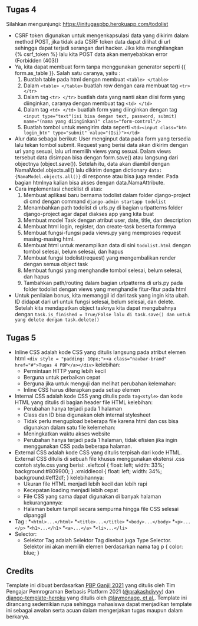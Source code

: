 ## Tugas 4

Silahkan mengunjungi: https://initugaspbp.herokuapp.com/todolist

* CSRF token digunakan untuk mengenkapsulasi data yang dikirim dalam method POST, jika tidak ada CSRF token data dapat dilihat di url sehingga dapat terjadi serangan dari hacker. Jika kita menghilangkan {% csrf_token %} lalu kita POST data akan menyebabkan error (Forbidden (403))
* Ya, kita dapat membuat form tanpa menggunakan generator seperti {{ form.as_table }}. Salah satu caranya, yaitu :
    1. Buatlah table pada html dengan membuat ```<table> </table>```
    2. Dalam ```<table> </table>``` buatlah row dengan cara membuat tag ```<tr> </tr>```
    3. Dalam tag ```<tr> </tr>``` buatlah data yang nanti akan diisi form yang diinginkan, caranya dengan membuat tag ```<td> </td>```
    4. Dalam tag ```<td> </td>``` buatlah form yang diinginkan dengan tag ```<input type="text"(isi bisa dengan text, password, submit) name="(nama yang diinginkan)" class="form-control"/>```
    5. Buatlah tombol untuk mengirim data seperti ```<td><input class="btn login_btn" type="submit" value="(Isi)"></td>```
* Alur data sebagai berikut: User menginput data pada form yang tersedia lalu tekan tombol submit. Request yang berisi data akan dikirim dengan url yang sesuai, lalu url memilih views yang sesuai. Dalam views tersebut data disimpan bisa dengan form.save() atau langsung dari objectnya (object.save()). Setelah itu, data akan diambil dengan NamaModel.objects.all() lalu dikirim dengan dictionary ```data:{NamaModel.objects.all()}``` di response atau bisa juga render. Pada bagian htmlnya kalian bisa akses dengan data.NamaAttribute.
* Cara implementasi checklist di atas:
    1. Membuat aplikasi baru bernama todolist dalam folder django-project di cmd dengan command ```django-admin startapp todolist```
    2. Menambahkan path todolist di urls.py di bagian urlpatterns folder django-project agar dapat diakses app yang kita buat
    3. Membuat model Task dengan atribut user, date, title, dan description
    4. Membuat html login, register, dan create-task beserta formnya
    5. Membuat fungsi-fungsi pada views.py yang memproses request masing-masing html.
    6. Membuat html untuk menampilkan data di sini ```todolist.html``` dengan tombol selesai, belum selesai, dan hapus
    7. Membuat fungsi todolist(request) yang mengembalikan render dengan semua object task
    8. Membuat fungsi yang menghandle tombol selesai, belum selesai, dan hapus
    9. Tambahkan path/routing dalam bagian urlpatterns di urls.py pada folder todolist dengan views yang menghandle fitur-fitur pada html
* Untuk penilaian bonus, kita memanggil id dari task yang ingin kita ubah. ID didapat dari url untuk fungsi selesai, belum selesai, dan delete. Setelah kita mendapatkan object tasknya kita dapat mengubahnya dengan ```task.is_finished = True/False lalu di task.save() dan untuk yang delete dengan task.delete()```

## Tugas 5
* Inline CSS adalah kode CSS yang ditulis langsung pada atribut elemen html
    ```<div style = "padding: 10px;"><a class="navbar-brand" href="#">Tugas 4 PBP</a></div>```
  kelebihan:
    * Permintaan HTTP yang lebih kecil
    * Berguna untuk perbaikan cepat
    * Berguna jika untuk menguji dan melihat perubahan
  kelemahan:
    * Inline CSS harus diterapkan pada setiap elemen
* Internal CSS adalah kode CSS yang ditulis pada ```tag<style>``` dan kode HTML yang ditulis di bagian header file HTML
    <style>
        .card:hover {
        box-shadow: 0 8px 16px 0 rgba(0, 0, 0, 0.589);
        }
    </style>
  kelebihan:
    * Perubahan hanya terjadi pada 1 halaman
    * Class dan ID bisa digunakan oleh internal stylesheet
    * Tidak perlu mengupload beberapa file karena html dan css bisa digunakan dalam satu file
  kelemehan:
    * Meningkatkan waktu akses website
    * Perubahan hanya terjadi pada 1 halaman, tidak efisien jika ingin menggunakan CSS pada beberapa halaman.
* External CSS adalah kode CSS yang ditulis terpisah dari kode HTML. External CSS ditulis di sebuah file khusus menggunakan ekstensi .css
  contoh style.css yang berisi:
    .xleftcol {
    float: left;
    width: 33%;
    background:#809900;
    }
    .xmiddlecol {
    float: left;
    width: 34%;
    background:#eff2df;
    }
  kelebihannya:
    * Ukuran file HTML menjadi lebih kecil dan lebih rapi
    * Kecepatan loading menjadi lebih cepat
    * File CSS yang sama dapat digunakan di banyak halaman
  kekurangannya:
    * Halaman belum tampil secara sempurna hingga file CSS selesai dipanggil
* Tag : 
    *```<html>...</html>```
    *```<title>...</title>```
    *```<body>...</body>```
    *```<p>...</p>```
    *```<h1>...</h1>```
    *```<a>...</a>```
    *```<li>...</li>```
* Selector:
    * Selektor Tag adalah Selektor Tag disebut juga Type Selector. Selektor ini akan memilih elemen berdasarkan nama tag
        p {
            color: blue;
        }

    








## Credits

Template ini dibuat berdasarkan [PBP Ganjil 2021](https://gitlab.com/PBP-2021/pbp-lab) yang ditulis oleh Tim Pengajar Pemrograman Berbasis Platform 2021 ([@prakashdivyy](https://gitlab.com/prakashdivyy)) dan [django-template-heroku](https://github.com/laymonage/django-template-heroku) yang ditulis oleh [@laymonage, et al.](https://github.com/laymonage). Template ini dirancang sedemikian rupa sehingga mahasiswa dapat menjadikan template ini sebagai awalan serta acuan dalam mengerjakan tugas maupun dalam berkarya.
